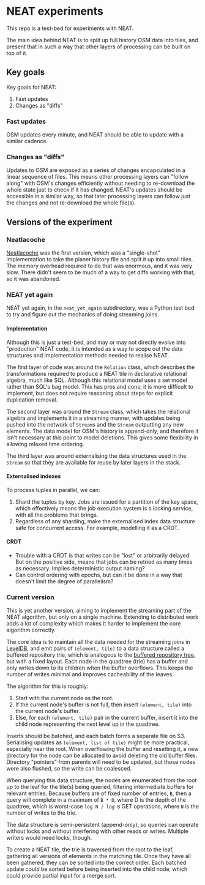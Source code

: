 # NEAT experiments

This repo is a test-bed for experiments with NEAT.

The main idea behind NEAT is to split up full history OSM data into tiles, and
present that in such a way that other layers of processing can be built on top
of it.

## Key goals

Key goals for NEAT:

1. Fast updates
2. Changes as "diffs"

### Fast updates

OSM updates every minute, and NEAT should be able to update with a similar
cadence.

### Changes as "diffs"

Updates to OSM are exposed as a series of changes encapsulated in a linear
sequence of files. This means other processing layers can "follow along" with
OSM's changes efficiently without needing to re-download the whole state just to
check if it has changed. NEAT's updates should be accessible in a similar way,
so that later processing layers can follow just the changes and not re-download
the whole file(s).

## Versions of the experiment

### Neatlacoche

[Neatlacoche](https://github.com/tilezen/neatlacoche) was the first version,
which was a "single-shot" implementation to take the planet history file and
split it up into small tiles. The memory overhead required to do that was
enormous, and it was very slow. There didn't seem to be much of a way to get
diffs working with that, so it was abandoned.

### NEAT yet again

NEAT yet again, in the `neat_yet_again` subdirectory, was a Python test bed to
try and figure out the mechanics of doing streaming joins.

#### Implementation

Although this is just a test-bed, and may or may not directly evolve into
"production" NEAT code, it is intended as a way to scope out the data structures
and implementation methods needed to realise NEAT.

The first layer of code was around the `Relation` class, which describes the
transformations required to produce a NEAT tile in declarative relational
algebra, much like SQL. Although this relational model uses a set model rather
than SQL's bag model. This has pros and cons; it is more difficult to implement,
but does not require reasoning about steps for explicit duplication removal.

The second layer was around the `Stream` class, which takes the relational
algebra and implements it in a streaming manner, with updates being pushed into
the network of `Stream`s and the `Stream` outputting any new elements. The data
model for OSM's history is append-only, and therefore it isn't necessary at this
point to model deletions. This gives some flexibility in allowing relaxed time
ordering.

The third layer was around externalising the data structures used in the
`Stream` so that they are available for reuse by later layers in the stack.

#### Externalised indexes

To process tuples in parallel, we can:

1. Shard the tuples by key. Jobs are issued for a partition of the key space,
which effectively means the job execution system is a locking service, with
all the problems that brings.
2. Regardless of any sharding, make the externalised index data structure safe
for concurrent access. For example, modelling it as a CRDT.

#### CRDT

* Trouble with a CRDT is that writes can be "lost" or arbitrarily delayed. But
on the positive side, means that jobs can be retried as many times as
necessary. Implies deterministic output naming?
* Can control ordering with epochs, but can it be done in a way that doesn't
limit the degree of parallelism?

### Current version

This is yet another version, aiming to implement the streaming part of the
NEAT algorithm, but only on a single machine. Extending to distributed work
adds a lot of complexity which makes it harder to implement the core
algorithm correctly.

The core idea is to maintain all the data needed for the streaming joins in
[LevelDB](https://github.com/google/leveldb), and emit pairs of
`(element, tile)` to a data structure called a buffered repository trie, which
is analogous to the
[buffered repository tree](http://citeseerx.ist.psu.edu/viewdoc/summary?doi=10.1.1.27.9904),
but with a fixed layout. Each node in the quadtree (trie) has a buffer and only
writes down to its children when the buffer overflows. This keeps the number of
writes minimal and improves cacheability of the leaves.

The algorithm for this is roughly:

1. Start with the current node as the root.
2. If the current node's buffer is not full, then insert `(element, tile)` into
the current node's buffer.
3. Else, for each `(element, tile)` pair in the current buffer, insert it into
the child node representing the next level up in the quadtree.

Inserts should be batched, and each batch forms a separate file on S3.
Serialising updates as `(element, list of tile)` might be more practical,
especially near the root. When overflowing the buffer and resetting it, a new
directory for the node can be allocated to avoid deleting the old buffer files.
Directory "pointers" from parents will need to be updated, but those nodes were
also flushed, so the write can be coalesced.

When querying this data structure, the nodes are enumerated from the root up
to the leaf for the tile(s) being queried, filtering intermediate buffers for
relevant entries. Because buffers are of fixed number of entries, `B`, then a
query will complete in a maximum of `B * D`, where D is the depth of the
quadtree, which is worst-case `log N / log B` GET operations, where `N` is the
number of writes to the trie.

The data structure is semi-persistent (append-only), so queries can operate
without locks and without interfering with other reads or writes. Multiple
writers would need locks, though.

To create a NEAT tile, the trie is traversed from the root to the leaf,
gathering all versions of elements in the matching tile. Once they have all
been gathered, they can be sorted into the correct order. Each batched
update could be sorted before being inserted into the child node, which
could provide partial input for a merge sort.
